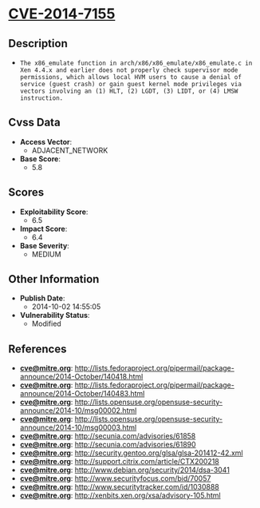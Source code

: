 
# [CVE-2014-7155](http://lists.fedoraproject.org/pipermail/package-announce/2014-October/140418.html)

## Description

- `The x86_emulate function in arch/x86/x86_emulate/x86_emulate.c in Xen 4.4.x and earlier does not properly check supervisor mode permissions, which allows local HVM users to cause a denial of service (guest crash) or gain guest kernel mode privileges via vectors involving an (1) HLT, (2) LGDT, (3) LIDT, or (4) LMSW instruction.`

## Cvss Data

- **Access Vector**:
  - ADJACENT_NETWORK
- **Base Score**:
  - 5.8

## Scores

- **Exploitability Score**:
  - 6.5
- **Impact Score**:
  - 6.4
- **Base Severity**:
  - MEDIUM

## Other Information

- **Publish Date**:
  - 2014-10-02 14:55:05
- **Vulnerability Status**:
  - Modified

## References

- **cve@mitre.org**: http://lists.fedoraproject.org/pipermail/package-announce/2014-October/140418.html
- **cve@mitre.org**: http://lists.fedoraproject.org/pipermail/package-announce/2014-October/140483.html
- **cve@mitre.org**: http://lists.opensuse.org/opensuse-security-announce/2014-10/msg00002.html
- **cve@mitre.org**: http://lists.opensuse.org/opensuse-security-announce/2014-10/msg00003.html
- **cve@mitre.org**: http://secunia.com/advisories/61858
- **cve@mitre.org**: http://secunia.com/advisories/61890
- **cve@mitre.org**: http://security.gentoo.org/glsa/glsa-201412-42.xml
- **cve@mitre.org**: http://support.citrix.com/article/CTX200218
- **cve@mitre.org**: http://www.debian.org/security/2014/dsa-3041
- **cve@mitre.org**: http://www.securityfocus.com/bid/70057
- **cve@mitre.org**: http://www.securitytracker.com/id/1030888
- **cve@mitre.org**: http://xenbits.xen.org/xsa/advisory-105.html
